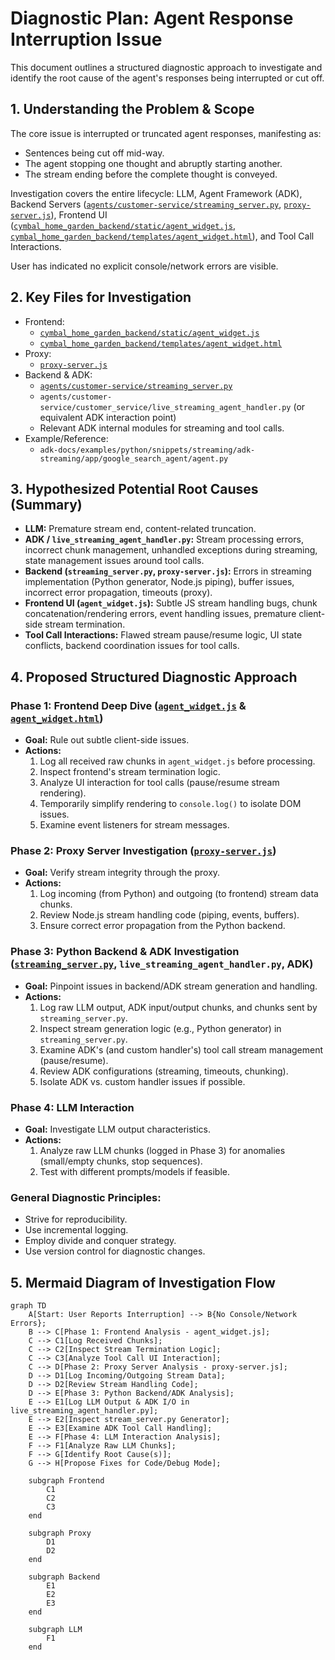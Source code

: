 # Diagnostic Plan: Agent Response Interruption Issue

This document outlines a structured diagnostic approach to investigate and identify the root cause of the agent's responses being interrupted or cut off.

## 1. Understanding the Problem & Scope

The core issue is interrupted or truncated agent responses, manifesting as:
*   Sentences being cut off mid-way.
*   The agent stopping one thought and abruptly starting another.
*   The stream ending before the complete thought is conveyed.

Investigation covers the entire lifecycle: LLM, Agent Framework (ADK), Backend Servers ([`agents/customer-service/streaming_server.py`](agents/customer-service/streaming_server.py:0), [`proxy-server.js`](proxy-server.js:0)), Frontend UI ([`cymbal_home_garden_backend/static/agent_widget.js`](cymbal_home_garden_backend/static/agent_widget.js:0), [`cymbal_home_garden_backend/templates/agent_widget.html`](cymbal_home_garden_backend/templates/agent_widget.html:0)), and Tool Call Interactions.

User has indicated no explicit console/network errors are visible.

## 2. Key Files for Investigation

*   Frontend:
    *   [`cymbal_home_garden_backend/static/agent_widget.js`](cymbal_home_garden_backend/static/agent_widget.js:0)
    *   [`cymbal_home_garden_backend/templates/agent_widget.html`](cymbal_home_garden_backend/templates/agent_widget.html:0)
*   Proxy:
    *   [`proxy-server.js`](proxy-server.js:0)
*   Backend & ADK:
    *   [`agents/customer-service/streaming_server.py`](agents/customer-service/streaming_server.py:0)
    *   `agents/customer-service/customer_service/live_streaming_agent_handler.py` (or equivalent ADK interaction point)
    *   Relevant ADK internal modules for streaming and tool calls.
*   Example/Reference:
    *   `adk-docs/examples/python/snippets/streaming/adk-streaming/app/google_search_agent/agent.py`

## 3. Hypothesized Potential Root Causes (Summary)

*   **LLM:** Premature stream end, content-related truncation.
*   **ADK / `live_streaming_agent_handler.py`:** Stream processing errors, incorrect chunk management, unhandled exceptions during streaming, state management issues around tool calls.
*   **Backend (`streaming_server.py`, `proxy-server.js`):** Errors in streaming implementation (Python generator, Node.js piping), buffer issues, incorrect error propagation, timeouts (proxy).
*   **Frontend UI (`agent_widget.js`):** Subtle JS stream handling bugs, chunk concatenation/rendering errors, event handling issues, premature client-side stream termination.
*   **Tool Call Interactions:** Flawed stream pause/resume logic, UI state conflicts, backend coordination issues for tool calls.

## 4. Proposed Structured Diagnostic Approach

### Phase 1: Frontend Deep Dive ([`agent_widget.js`](cymbal_home_garden_backend/static/agent_widget.js:0) & [`agent_widget.html`](cymbal_home_garden_backend/templates/agent_widget.html:0))
*   **Goal:** Rule out subtle client-side issues.
*   **Actions:**
    1.  Log all received raw chunks in `agent_widget.js` before processing.
    2.  Inspect frontend's stream termination logic.
    3.  Analyze UI interaction for tool calls (pause/resume stream rendering).
    4.  Temporarily simplify rendering to `console.log()` to isolate DOM issues.
    5.  Examine event listeners for stream messages.

### Phase 2: Proxy Server Investigation ([`proxy-server.js`](proxy-server.js:0))
*   **Goal:** Verify stream integrity through the proxy.
*   **Actions:**
    1.  Log incoming (from Python) and outgoing (to frontend) stream data chunks.
    2.  Review Node.js stream handling code (piping, events, buffers).
    3.  Ensure correct error propagation from the Python backend.

### Phase 3: Python Backend & ADK Investigation ([`streaming_server.py`](agents/customer-service/streaming_server.py:0), `live_streaming_agent_handler.py`, ADK)
*   **Goal:** Pinpoint issues in backend/ADK stream generation and handling.
*   **Actions:**
    1.  Log raw LLM output, ADK input/output chunks, and chunks sent by `streaming_server.py`.
    2.  Inspect stream generation logic (e.g., Python generator) in `streaming_server.py`.
    3.  Examine ADK's (and custom handler's) tool call stream management (pause/resume).
    4.  Review ADK configurations (streaming, timeouts, chunking).
    5.  Isolate ADK vs. custom handler issues if possible.

### Phase 4: LLM Interaction
*   **Goal:** Investigate LLM output characteristics.
*   **Actions:**
    1.  Analyze raw LLM chunks (logged in Phase 3) for anomalies (small/empty chunks, stop sequences).
    2.  Test with different prompts/models if feasible.

### General Diagnostic Principles:
*   Strive for reproducibility.
*   Use incremental logging.
*   Employ divide and conquer strategy.
*   Use version control for diagnostic changes.

## 5. Mermaid Diagram of Investigation Flow

```mermaid
graph TD
    A[Start: User Reports Interruption] --> B{No Console/Network Errors};
    B --> C[Phase 1: Frontend Analysis - agent_widget.js];
    C --> C1[Log Received Chunks];
    C --> C2[Inspect Stream Termination Logic];
    C --> C3[Analyze Tool Call UI Interaction];
    C --> D[Phase 2: Proxy Server Analysis - proxy-server.js];
    D --> D1[Log Incoming/Outgoing Stream Data];
    D --> D2[Review Stream Handling Code];
    D --> E[Phase 3: Python Backend/ADK Analysis];
    E --> E1[Log LLM Output & ADK I/O in live_streaming_agent_handler.py];
    E --> E2[Inspect stream_server.py Generator];
    E --> E3[Examine ADK Tool Call Handling];
    E --> F[Phase 4: LLM Interaction Analysis];
    F --> F1[Analyze Raw LLM Chunks];
    F --> G[Identify Root Cause(s)];
    G --> H[Propose Fixes for Code/Debug Mode];

    subgraph Frontend
        C1
        C2
        C3
    end

    subgraph Proxy
        D1
        D2
    end

    subgraph Backend
        E1
        E2
        E3
    end

    subgraph LLM
        F1
    end